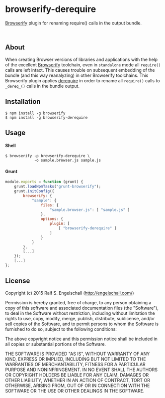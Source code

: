 
browserify-derequire
====================

[Browserify](http://browserify.org/) plugin for renaming require() calls
in the output bundle.

<p/>
<img src="https://nodei.co/npm/browserify-derequire.png?downloads=true&stars=true" alt=""/>

<p/>
<img src="https://david-dm.org/rse/browserify-derequire.png" alt=""/>

About
-----

When creating Browser versions of libraries and applications with the
help of the excellent [Browserify](http://browserify.org/) toolchain,
even in `standalone` mode all
`require()` calls are left intact. This causes trouble on
subsequent embedding of the bundle (and this way reanalyzing) in other Browserify toolchains.
This Browserify plugin applies [derequire](https://www.npmjs.com/package/derequire)
in order to rename all `require()` calls to `_dereq_()` calls in the bundle output.

Installation
------------

```shell
$ npm install -g browserify
$ npm install -g browserify-derequire
```

Usage
-----

#### Shell

```shell
$ browserify -p browserify-derequire \
             -o sample.browser.js sample.js
```

#### Grunt

```js
module.exports = function (grunt) {
    grunt.loadNpmTasks("grunt-browserify");
    grunt.initConfig({
        browserify: {
            "sample": {
                files: {
                    "sample.browser.js": [ "sample.js" ]
                },
                options: {
                    plugin: [
                        [ "browserify-derequire" ]
                    ]
                }
            }
        },
        [...]
    });
    [...]
};
```

License
-------

Copyright (c) 2015 Ralf S. Engelschall (http://engelschall.com/)

Permission is hereby granted, free of charge, to any person obtaining
a copy of this software and associated documentation files (the
"Software"), to deal in the Software without restriction, including
without limitation the rights to use, copy, modify, merge, publish,
distribute, sublicense, and/or sell copies of the Software, and to
permit persons to whom the Software is furnished to do so, subject to
the following conditions:

The above copyright notice and this permission notice shall be included
in all copies or substantial portions of the Software.

THE SOFTWARE IS PROVIDED "AS IS", WITHOUT WARRANTY OF ANY KIND,
EXPRESS OR IMPLIED, INCLUDING BUT NOT LIMITED TO THE WARRANTIES OF
MERCHANTABILITY, FITNESS FOR A PARTICULAR PURPOSE AND NONINFRINGEMENT.
IN NO EVENT SHALL THE AUTHORS OR COPYRIGHT HOLDERS BE LIABLE FOR ANY
CLAIM, DAMAGES OR OTHER LIABILITY, WHETHER IN AN ACTION OF CONTRACT,
TORT OR OTHERWISE, ARISING FROM, OUT OF OR IN CONNECTION WITH THE
SOFTWARE OR THE USE OR OTHER DEALINGS IN THE SOFTWARE.

